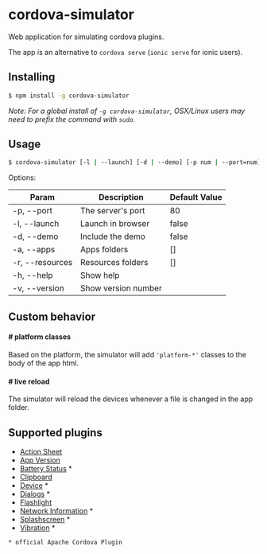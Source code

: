# cordova-simulator

Web application for simulating cordova plugins.

The app is an alternative to `cordova serve` (`ionic serve` for ionic users).

## Installing

```bash
$ npm install -g cordova-simulator
```

*Note: For a global install of `-g cordova-simulator`, OSX/Linux users may need to prefix the command with `sudo`.*

## Usage

```bash
$ cordova-simulator [-l | --launch] [-d | --demo] [-p num | --port=num] [-a app1[,app2...] | --apps=app1[,app2...]] [-r resource_folder1[,resource_folder2...] | --resources=resource_folder1[,resource_folder2...]]
```

Options:

| Param           | Description            | Default Value  |
| --------------- | ---------------------- | -------------- |
| -p, --port      | The server's port      | 80             |
| -l, --launch    | Launch in browser      | false          |
| -d, --demo      | Include the demo       | false          |
| -a, --apps      | Apps folders           | []             |
| -r, --resources | Resources folders      | []             |
| -h, --help      | Show help              | &nbsp;         |
| -v, --version   | Show version number    | &nbsp;         |

## Custom behavior

#### # platform classes

Based on the platform, the simulator will add `'platform-*'` classes to the body of the app html.

#### # live reload

The simulator will reload the devices whenever a file is changed in the app folder.

## Supported plugins

- [Action Sheet](https://github.com/EddyVerbruggen/cordova-plugin-actionsheet)
- [App Version](https://github.com/whiteoctober/cordova-plugin-app-version)
- [Battery Status](https://github.com/apache/cordova-plugin-battery-status) *
- [Clipboard](https://github.com/VersoSolutions/CordovaClipboard)
- [Device](https://github.com/apache/cordova-plugin-device) *
- [Dialogs](https://github.com/apache/cordova-plugin-dialogs) *
- [Flashlight](https://github.com/EddyVerbruggen/Flashlight-PhoneGap-Plugin)
- [Network Information](https://github.com/apache/cordova-plugin-network-information) *
- [Splashscreen](https://github.com/apache/cordova-plugin-splashscreen) *
- [Vibration](https://github.com/apache/cordova-plugin-vibration) *

`* official Apache Cordova Plugin`